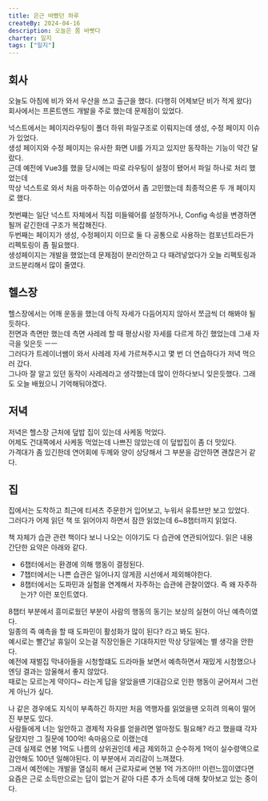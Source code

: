 ```yaml
---
title: 은근 바빴던 하루
createBy: 2024-04-16
description: 오늘은 쫌 바빳다
charter: 일지
tags: ["일지"]
---
```


## 회사

오늘도 아침에 비가 와서 우산을 쓰고 출근을 했다. (다행히 어제보단 비가 적게 왔다)  
회사에서는 프론트엔드 개발을 주로 했는데 문제점이 있었다.

넉스트에서는 페이지라우팅이 폴더 하위 파일구조로 이뤄지는데 생성, 수정 페이지 이슈가 있었다.  
생성 페이지와 수정 페이지는 유사한 화면 UI를 가지고 있지만 동작하는 기능이 약간 달랐다.  
근데 예전에 Vue3를 했을 당시에는 따로 라우팅이 설정이 됐어서 파일 하나로 처리 했었는데  
막상 넉스트로 와서 처음 마주하는 이슈였어서 좀 고민했는데 최종적으론 두 개 페이지로 했다.

첫번쨰는 일단 넉스트 자체에서 직접 미들웨어를 설정하거나, Config 속성을 변경하면 될꺼 같긴한데 구조가 복잡해진다.  
두번째는 페이지가 생성, 수정페이지 이므로 둘 다 공통으로 사용하는 컴포넌트라든가 리펙토링이 좀 필요했다.  
생성페이지는 개발을 했었는데 문제점이 분리안하고 다 때려넣었다가 오늘 리펙토링과 코드분리해서 많이 줄였다.

## 헬스장

헬스장에서는 어깨 운동을 했는데 아직 자세가 다듬어지지 않아서 쪼금씩 더 해봐야 될 듯하다.  
전면과 측면만 했는데 측면 사레레 할 때 평상시랑 자세를 다르게 하긴 했었는데 그새 자극을 잊은듯 ㅡㅡ  
그러다가 트레이너쌤이 와서 사레레 자세 가르쳐주시고 몇 번 더 연습하다가 저녁 먹으러 갔다.  
그나마 잘 알고 있던 동작이 사레레라고 생각했는데 많이 안하다보니 잊은듯했다. 그래도 오늘 배웠으니 기억해둬야겠다.

## 저녁

저녁은 헬스장 근처에 덮밥 집이 있는데 사케동 먹었다.  
어제도 건대쪽에서 사케동 먹었는데 나쁘진 않았는데 이 덮밥집이 좀 더 맛있다.  
가격대가 좀 있긴한데 연어회에 두께와 양이 상당해서 그 부분을 감안하면 괜찮은거 같다.

## 집

집에서는 도착하고 최근에 티셔츠 주문한거 입어보고, 누워서 유튜브만 보고 있었다.  
그러다가 어제 읽던 책 또 읽어야지 하면서 잠깐 읽었는데 6~8챕터까지 읽었다.

책 자체가 습관 관련 책이다 보니 나오는 이야기도 다 습관에 연관되어있다.
읽은 내용 간단한 요약은 아래와 같다.

- 6챕터에서는 환경에 의해 행동이 결정된다.
- 7챕터에서는 나쁜 습관은 일어나지 않게끔 시선에서 제외해야한다.
- 8챕터에서는 도파민과 실험을 연계해서 자주하는 습관에 관찰이였다. 즉 왜 자주하는가? 이런 포인트였다.

8챕터 부분에서 흥미로웠던 부분이 사람의 행동의 동기는 보상의 실현이 아닌 예측이였다.  
일종의 즉 예측을 할 때 도파민이 활성화가 많이 된다? 라고 봐도 된다.  
예시로는 빨간날 휴일이 오는걸 직장인들은 기대하지만 막상 당일에는 별 생각을 안한다.  
예전에 재벌집 막내아들을 시청할떄도 드라마들 보면서 예측하면서 재밌게 시청했으나 엔딩 결과는 암울해서 좋지 않았다.  
때로는 모르는게 약이다~ 라는게 답을 알았을떈 기대감으로 인한 행동이 굳어져서 그런게 아닌가 싶다.

나 같은 경우에도 지식이 부족하긴 하지만 처음 역행자를 읽었을땐 오히려 의욕이 떨어진 부분도 있다.  
사람들에게 너는 일안하고 경제적 자유를 얻을려면 얼마정도 필요해? 라고 했을떄 각자 달랐지만 그 질문에 100억! 속마음으로 이랬는데  
근데 실제로 연봉 1억도 나름의 상위권인데 세금 제외하고 순수하게 1억이 실수령액으로 감안해도 100년 일해야된다. 이 부분에서 괴리감이 느껴졌다.  
그래서 예전에는 개발을 열심히 해서 근로자로써 연봉 1억 가즈아!!! 이런느낌이였다면 요즘은 근로 소득만으로는 답이 없는거 같아 다른 추가 소득에 대해 찾아보고 있는 중이다.
